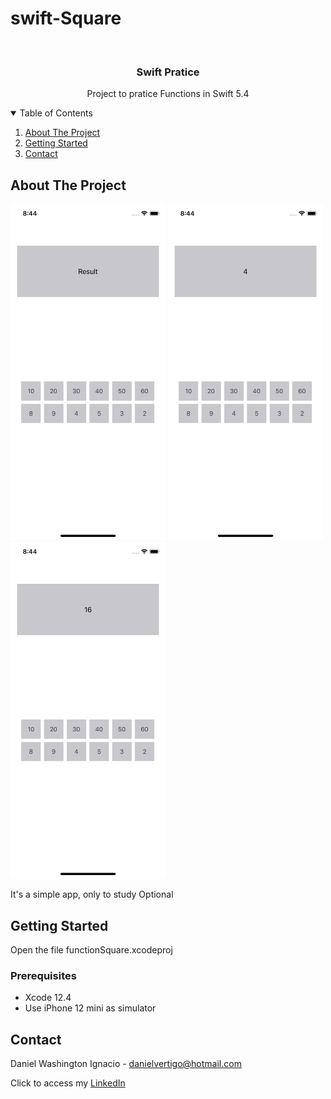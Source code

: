 # swift-Square

<!-- PROJECT LOGO -->
<br />
<p align="center">

  <h3 align="center">Swift Pratice</h3>
  <p align="center">
    Project to pratice Functions in Swift 5.4
  </p>
</p>



<!-- TABLE OF CONTENTS -->
<details open="open">
  <summary>Table of Contents</summary>
  <ol>
    <li>
      <a href="#about-the-project">About The Project</a>
    </li>
    <li>
      <a href="#getting-started">Getting Started</a>
    </li>
    <li><a href="#contact">Contact</a></li>
  </ol>
</details>



<!-- ABOUT THE PROJECT -->
## About The Project
<p float="left">
  <img src="https://github.com/Dwashi2/swift-Square/blob/main/Simulator%20Screen%20Shot%20-%20iPhone%2012%20mini%20-%202021-05-25%20at%2008.44.45.png" width="248">
   <img src="https://github.com/Dwashi2/swift-Square/blob/main/Simulator%20Screen%20Shot%20-%20iPhone%2012%20mini%20-%202021-05-25%20at%2008.44.49.png" width="248">
  <img src="https://github.com/Dwashi2/swift-Square/blob/main/Simulator%20Screen%20Shot%20-%20iPhone%2012%20mini%20-%202021-05-25%20at%2008.44.52.png" width="248">
</p>
 
 


It's a simple app, only to study Optional


<!-- GETTING STARTED -->
## Getting Started

Open the file functionSquare.xcodeproj 

### Prerequisites

* Xcode 12.4
* Use iPhone 12 mini as simulator 

<!-- CONTACT -->
## Contact

Daniel Washington Ignacio - danielvertigo@hotmail.com

Click to access my [LinkedIn](https://www.linkedin.com/in/daniel-washington-ignacio-ab439b164/)
